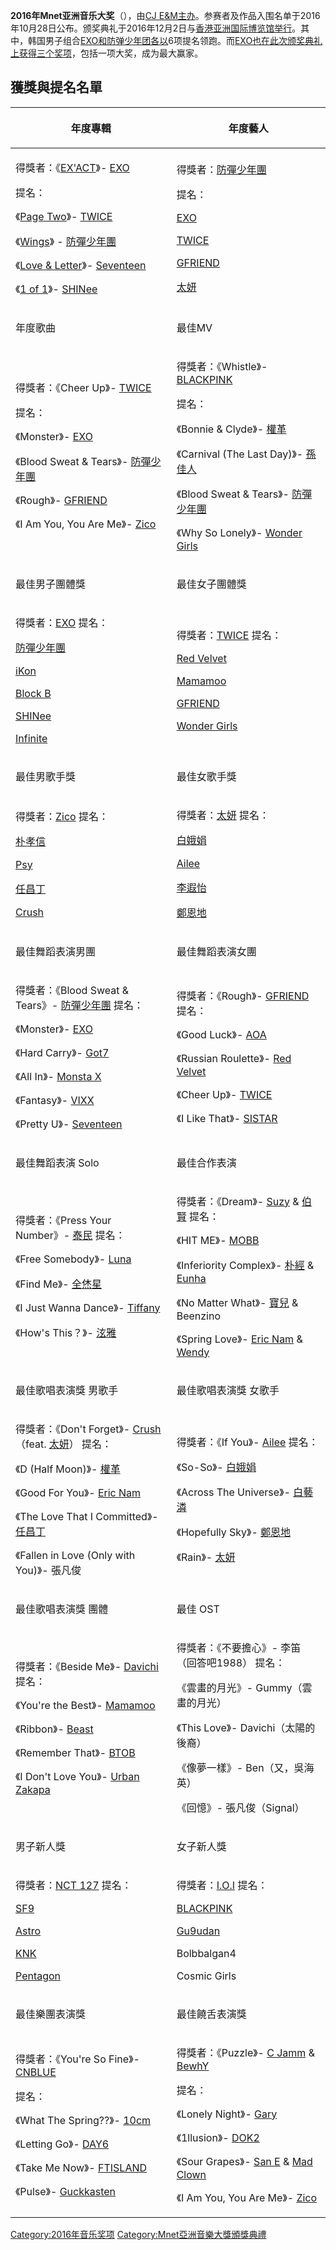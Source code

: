 **2016年Mnet亚洲音乐大奖**（），由[CJ
E\&M主办](../Page/CJ集团.md "wikilink")。参赛者及作品入围名单于2016年10月28日公布。颁奖典礼于2016年12月2日与[香港](../Page/香港.md "wikilink")[亚洲国际博览馆举行](https://zh.wikipedia.org/wiki/亚洲国际博览馆 "wikilink")。其中，韩国男子组合[EXO和](../Page/EXO.md "wikilink")[防弹少年团各以](https://zh.wikipedia.org/wiki/防弹少年团 "wikilink")6项提名领跑。而[EXO也在此次颁奖典礼上获得三个奖项](../Page/EXO.md "wikilink")，包括一项大奖，成为最大赢家。

## 獲獎與提名名單

<table>
<thead>
<tr class="header">
<th><p>年度專輯</p></th>
<th><p>年度藝人</p></th>
</tr>
</thead>
<tbody>
<tr class="odd">
<td><p>得獎者：《<a href="../Page/EX&#39;ACT.md" title="wikilink">EX'ACT</a>》- <a href="../Page/EXO.md" title="wikilink">EXO</a></p>
<p>提名：</p>
<p>《<a href="https://zh.wikipedia.org/wiki/Page_Two_(TWICE迷你專輯)" title="wikilink">Page Two</a>》- <a href="https://zh.wikipedia.org/wiki/TWICE" title="wikilink">TWICE</a></p>
<p>《<a href="https://zh.wikipedia.org/wiki/WINGS_(防彈少年團專輯)" title="wikilink">Wings</a>》 - <a href="../Page/防彈少年團.md" title="wikilink">防彈少年團</a></p>
<p>《<a href="../Page/Love_&amp;_Letter.md" title="wikilink">Love &amp; Letter</a>》- <a href="../Page/Seventeen_(組合).md" title="wikilink">Seventeen</a></p>
<p>《<a href="../Page/1_of_1.md" title="wikilink">1 of 1</a>》- <a href="../Page/SHINee.md" title="wikilink">SHINee</a></p></td>
<td><p>得獎者：<a href="../Page/防彈少年團.md" title="wikilink">防彈少年團</a></p>
<p>提名：</p>
<p><a href="../Page/EXO.md" title="wikilink">EXO</a></p>
<p><a href="https://zh.wikipedia.org/wiki/TWICE" title="wikilink">TWICE</a></p>
<p><a href="../Page/GFRIEND.md" title="wikilink">GFRIEND</a></p>
<p><a href="../Page/太妍.md" title="wikilink">太妍</a></p></td>
</tr>
<tr class="even">
<td><p>年度歌曲</p></td>
<td><p>最佳MV</p></td>
</tr>
<tr class="odd">
<td><p>得獎者：《Cheer Up》- <a href="https://zh.wikipedia.org/wiki/TWICE" title="wikilink">TWICE</a></p>
<p>提名：</p>
<p>《Monster》- <a href="../Page/EXO.md" title="wikilink">EXO</a></p>
<p>《Blood Sweat &amp; Tears》- <a href="../Page/防彈少年團.md" title="wikilink">防彈少年團</a></p>
<p>《Rough》- <a href="../Page/GFRIEND.md" title="wikilink">GFRIEND</a></p>
<p>《I Am You, You Are Me》- <a href="https://zh.wikipedia.org/wiki/Zico_(歌手)" title="wikilink">Zico</a></p></td>
<td><p>得獎者：《Whistle》- <a href="../Page/BLACKPINK.md" title="wikilink">BLACKPINK</a></p>
<p>提名：</p>
<p>《Bonnie &amp; Clyde》- <a href="https://zh.wikipedia.org/wiki/权革" title="wikilink">權革</a></p>
<p>《Carnival (The Last Day)》- <a href="../Page/孙佳人.md" title="wikilink">孫佳人</a></p>
<p>《Blood Sweat &amp; Tears》- <a href="../Page/防彈少年團.md" title="wikilink">防彈少年團</a></p>
<p>《Why So Lonely》- <a href="../Page/Wonder_Girls.md" title="wikilink">Wonder Girls</a></p></td>
</tr>
<tr class="even">
<td><p>最佳男子團體獎</p></td>
<td><p>最佳女子團體獎</p></td>
</tr>
<tr class="odd">
<td><p>得獎者：<a href="../Page/EXO.md" title="wikilink">EXO</a> 提名：</p>
<p><a href="../Page/防彈少年團.md" title="wikilink">防彈少年團</a></p>
<p><a href="../Page/IKON.md" title="wikilink">iKon</a></p>
<p><a href="../Page/Block_B.md" title="wikilink">Block B</a></p>
<p><a href="../Page/SHINee.md" title="wikilink">SHINee</a></p>
<p><a href="../Page/INFINITE.md" title="wikilink">Infinite</a></p></td>
<td><p>得獎者：<a href="https://zh.wikipedia.org/wiki/TWICE" title="wikilink">TWICE</a> 提名：</p>
<p><a href="https://zh.wikipedia.org/wiki/Red_Velvet" title="wikilink">Red Velvet</a></p>
<p><a href="../Page/Mamamoo.md" title="wikilink">Mamamoo</a></p>
<p><a href="../Page/GFRIEND.md" title="wikilink">GFRIEND</a></p>
<p><a href="../Page/Wonder_Girls.md" title="wikilink">Wonder Girls</a></p></td>
</tr>
<tr class="even">
<td><p>最佳男歌手獎</p></td>
<td><p>最佳女歌手獎</p></td>
</tr>
<tr class="odd">
<td><p>得獎者：<a href="https://zh.wikipedia.org/wiki/Zico_(歌手)" title="wikilink">Zico</a> 提名：</p>
<p><a href="../Page/朴孝信.md" title="wikilink">朴孝信</a></p>
<p><a href="../Page/PSY.md" title="wikilink">Psy</a></p>
<p><a href="../Page/任昌丁.md" title="wikilink">任昌丁</a></p>
<p><a href="../Page/Crush_(歌手).md" title="wikilink">Crush</a></p></td>
<td><p>得獎者：<a href="../Page/太妍.md" title="wikilink">太妍</a> 提名：</p>
<p><a href="../Page/白娥娟.md" title="wikilink">白娥娟</a></p>
<p><a href="../Page/李艺真.md" title="wikilink">Ailee</a></p>
<p><a href="../Page/李遐怡.md" title="wikilink">李遐怡</a></p>
<p><a href="../Page/鄭恩地.md" title="wikilink">鄭恩地</a></p></td>
</tr>
<tr class="even">
<td><p>最佳舞蹈表演男團</p></td>
<td><p>最佳舞蹈表演女團</p></td>
</tr>
<tr class="odd">
<td><p>得獎者：《Blood Sweat &amp; Tears》- <a href="../Page/防彈少年團.md" title="wikilink">防彈少年團</a> 提名：</p>
<p>《Monster》- <a href="../Page/EXO.md" title="wikilink">EXO</a></p>
<p>《Hard Carry》- <a href="../Page/GOT7.md" title="wikilink">Got7</a></p>
<p>《All In》- <a href="https://zh.wikipedia.org/wiki/MONSTA_X" title="wikilink">Monsta X</a></p>
<p>《Fantasy》- <a href="../Page/VIXX.md" title="wikilink">VIXX</a></p>
<p>《Pretty U》- <a href="../Page/Seventeen_(組合).md" title="wikilink">Seventeen</a></p></td>
<td><p>得獎者：《Rough》- <a href="../Page/GFRIEND.md" title="wikilink">GFRIEND</a> 提名：</p>
<p>《Good Luck》- <a href="../Page/AOA.md" title="wikilink">AOA</a></p>
<p>《Russian Roulette》- <a href="https://zh.wikipedia.org/wiki/Red_Velvet" title="wikilink">Red Velvet</a></p>
<p>《Cheer Up》- <a href="https://zh.wikipedia.org/wiki/TWICE" title="wikilink">TWICE</a></p>
<p>《I Like That》- <a href="../Page/SISTAR.md" title="wikilink">SISTAR</a></p></td>
</tr>
<tr class="even">
<td><p>最佳舞蹈表演 Solo</p></td>
<td><p>最佳合作表演</p></td>
</tr>
<tr class="odd">
<td><p>得獎者：《Press Your Number》- <a href="../Page/泰民.md" title="wikilink">泰民</a> 提名：</p>
<p>《Free Somebody》- <a href="../Page/朴善英.md" title="wikilink">Luna</a></p>
<p>《Find Me》- <a href="../Page/全烋星.md" title="wikilink">全烋星</a></p>
<p>《I Just Wanna Dance》- <a href="../Page/Tiffany_(少女時代).md" title="wikilink">Tiffany</a></p>
<p>《How's This？》- <a href="../Page/金泫雅.md" title="wikilink">泫雅</a></p></td>
<td><p>得獎者：《Dream》- <a href="../Page/秀智.md" title="wikilink">Suzy</a> &amp; <a href="https://zh.wikipedia.org/wiki/伯賢" title="wikilink">伯賢</a> 提名：</p>
<p>《HIT ME》- <a href="../Page/MOBB.md" title="wikilink">MOBB</a></p>
<p>《Inferiority Complex》- <a href="../Page/朴經.md" title="wikilink">朴經</a> &amp; <a href="../Page/Eunha.md" title="wikilink">Eunha</a></p>
<p>《No Matter What》- <a href="../Page/寶兒.md" title="wikilink">寶兒</a> &amp; Beenzino</p>
<p>《Spring Love》- <a href="https://zh.wikipedia.org/wiki/Eric_Nam" title="wikilink">Eric Nam</a> &amp; <a href="../Page/Wendy_(Red_Velvet).md" title="wikilink">Wendy</a></p></td>
</tr>
<tr class="even">
<td><p>最佳歌唱表演獎 男歌手</p></td>
<td><p>最佳歌唱表演獎 女歌手</p></td>
</tr>
<tr class="odd">
<td><p>得獎者：《Don't Forget》- <a href="../Page/Crush_(歌手).md" title="wikilink">Crush</a>（feat. <a href="../Page/太妍.md" title="wikilink">太妍</a>） 提名：</p>
<p>《D (Half Moon)》- <a href="https://zh.wikipedia.org/wiki/权革" title="wikilink">權革</a></p>
<p>《Good For You》- <a href="https://zh.wikipedia.org/wiki/Eric_Nam" title="wikilink">Eric Nam</a></p>
<p>《The Love That I Committed》- <a href="../Page/任昌丁.md" title="wikilink">任昌丁</a></p>
<p>《Fallen in Love (Only with You)》- 張凡俊</p></td>
<td><p>得獎者：《If You》- <a href="../Page/李艺真.md" title="wikilink">Ailee</a> 提名：</p>
<p>《So-So》- <a href="../Page/白娥娟.md" title="wikilink">白娥娟</a></p>
<p>《Across The Universe》- <a href="../Page/白艺潾.md" title="wikilink">白藝潾</a></p>
<p>《Hopefully Sky》- <a href="../Page/鄭恩地.md" title="wikilink">鄭恩地</a></p>
<p>《Rain》- <a href="../Page/太妍.md" title="wikilink">太妍</a></p></td>
</tr>
<tr class="even">
<td><p>最佳歌唱表演獎 團體</p></td>
<td><p>最佳 OST</p></td>
</tr>
<tr class="odd">
<td><p>得獎者：《Beside Me》- <a href="../Page/Davichi.md" title="wikilink">Davichi</a> 提名：</p>
<p>《You're the Best》- <a href="../Page/Mamamoo.md" title="wikilink">Mamamoo</a></p>
<p>《Ribbon》- <a href="https://zh.wikipedia.org/wiki/Highlight_(韓國組合)" title="wikilink">Beast</a></p>
<p>《Remember That》- <a href="../Page/BTOB.md" title="wikilink">BTOB</a></p>
<p>《I Don't Love You》- <a href="../Page/城市札卡巴.md" title="wikilink">Urban Zakapa</a></p></td>
<td><p>得獎者：《不要擔心》- 李笛（回答吧1988） 提名：</p>
<p>《雲畫的月光》- Gummy（雲畫的月光）</p>
<p>《This Love》- Davichi（太陽的後裔）</p>
<p>《像夢一樣》- Ben（又，吳海英）</p>
<p>《回憶》- 張凡俊（Signal）</p></td>
</tr>
<tr class="even">
<td><p>男子新人獎</p></td>
<td><p>女子新人獎</p></td>
</tr>
<tr class="odd">
<td><p>得獎者：<a href="../Page/NCT.md" title="wikilink">NCT 127</a> 提名：</p>
<p><a href="https://zh.wikipedia.org/wiki/SF9" title="wikilink">SF9</a></p>
<p><a href="https://zh.wikipedia.org/wiki/ASTRO" title="wikilink">Astro</a></p>
<p><a href="https://zh.wikipedia.org/wiki/KNK" title="wikilink">KNK</a></p>
<p><a href="../Page/Pentagon_(男子組合).md" title="wikilink">Pentagon</a></p></td>
<td><p>得獎者：<a href="../Page/I.O.I.md" title="wikilink">I.O.I</a> 提名：</p>
<p><a href="../Page/BLACKPINK.md" title="wikilink">BLACKPINK</a></p>
<p><a href="https://zh.wikipedia.org/wiki/Gu9udan" title="wikilink">Gu9udan</a></p>
<p>Bolbbalgan4</p>
<p>Cosmic Girls</p></td>
</tr>
<tr class="even">
<td><p>最佳樂團表演獎</p></td>
<td><p>最佳饒舌表演獎</p></td>
</tr>
<tr class="odd">
<td><p>得獎者：《You're So Fine》- <a href="../Page/CNBLUE.md" title="wikilink">CNBLUE</a></p>
<p>提名：</p>
<p>《What The Spring??》- <a href="../Page/10cm.md" title="wikilink">10cm</a></p>
<p>《Letting Go》- <a href="../Page/DAY6.md" title="wikilink">DAY6</a></p>
<p>《Take Me Now》- <a href="../Page/FTIsland.md" title="wikilink">FTISLAND</a></p>
<p>《Pulse》- <a href="https://zh.wikipedia.org/wiki/Guckkasten" title="wikilink">Guckkasten</a></p></td>
<td><p>得獎者：《Puzzle》- <a href="../Page/C_Jamm.md" title="wikilink">C Jamm</a> &amp; <a href="../Page/BewhY.md" title="wikilink">BewhY</a></p>
<p>提名：</p>
<p>《Lonely Night》- <a href="../Page/Gary_(韓國歌手).md" title="wikilink">Gary</a></p>
<p>《1llusion》- <a href="../Page/Dok2.md" title="wikilink">DOK2</a></p>
<p>《Sour Grapes》- <a href="../Page/San_E.md" title="wikilink">San E</a> &amp; <a href="../Page/Mad_Clown.md" title="wikilink">Mad Clown</a></p>
<p>《I Am You, You Are Me》- <a href="https://zh.wikipedia.org/wiki/Zico_(歌手)" title="wikilink">Zico</a></p></td>
</tr>
</tbody>
</table>

[Category:2016年音乐奖项](https://zh.wikipedia.org/wiki/Category:2016年音乐奖项 "wikilink")
[Category:Mnet亞洲音樂大獎頒獎典禮](https://zh.wikipedia.org/wiki/Category:Mnet亞洲音樂大獎頒獎典禮 "wikilink")